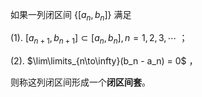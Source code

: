 如果一列闭区间 $\{[a_n, b_n]\}$ 满足  

(1). $[a_{n+1}, b_{n+1}]\subset[a_n, b_n],n=1,2,3,\cdots$ ；    

(2). $\lim\limits_{n\to\infty}(b_n - a_n) = 0$ ，    

则称这列闭区间形成一个**闭区间套**。 